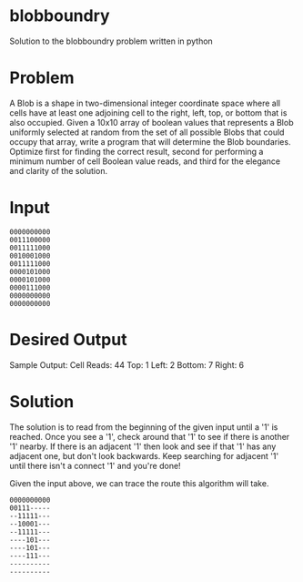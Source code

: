 # blobboundry
Solution to the blobboundry problem written in python

# Problem

A Blob is a shape in two-dimensional integer coordinate space
where all cells have at least one adjoining cell to the right,
left, top, or bottom that is also occupied. Given a 10x10 array
of boolean values that represents a Blob uniformly selected at
random from the set of all possible Blobs that could occupy that
array, write a program that will determine the Blob boundaries.
Optimize first for finding the correct result, second for performing
a minimum number of cell Boolean value reads, and third for the
elegance and clarity of the solution.

# Input
```
0000000000
0011100000
0011111000
0010001000
0011111000
0000101000
0000101000
0000111000
0000000000
0000000000
```
# Desired Output

Sample Output:
Cell Reads: 44
Top: 1
Left: 2
Bottom: 7
Right: 6

# Solution

The solution is to read from the beginning of the given input until
a '1' is reached.  Once you see a '1', check around that '1' to see if
there is another '1' nearby.  If there is an adjacent '1' then look and
see if that '1' has any adjacent one, but don't look backwards.  Keep
searching for adjacent '1' until there isn't a connect '1' and you're
done!

Given the input above, we can trace the route this algorithm will take.
```
0000000000
00111-----
--11111---
--10001---
--11111---
----101---
----101---
----111---
----------
----------
```